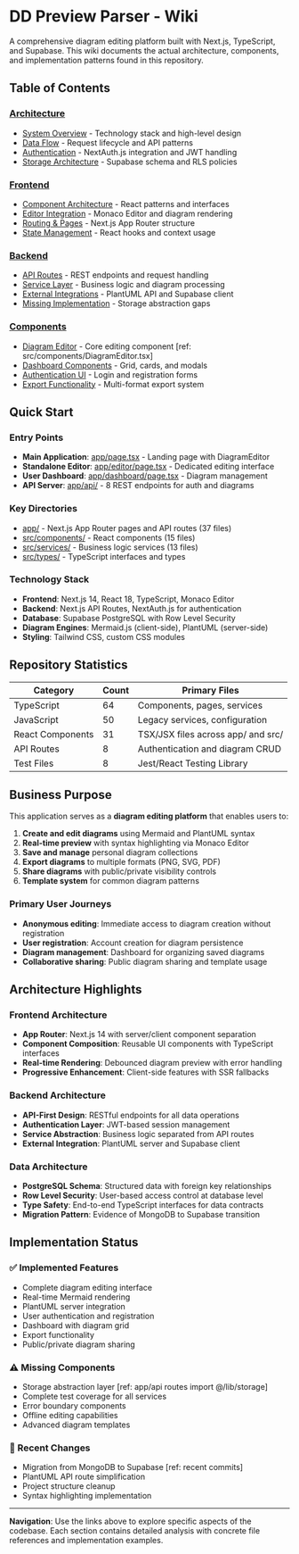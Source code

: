 # DD Preview Parser - Wiki

A comprehensive diagram editing platform built with Next.js, TypeScript, and Supabase. This wiki documents the actual architecture, components, and implementation patterns found in this repository.

## Table of Contents

### [Architecture](./architecture/)
- [System Overview](./architecture/system-overview.md) - Technology stack and high-level design
- [Data Flow](./architecture/data-flow.md) - Request lifecycle and API patterns  
- [Authentication](./architecture/authentication.md) - NextAuth.js integration and JWT handling
- [Storage Architecture](./architecture/storage-architecture.md) - Supabase schema and RLS policies

### [Frontend](./frontend/)
- [Component Architecture](./frontend/component-architecture.md) - React patterns and interfaces
- [Editor Integration](./frontend/editor-integration.md) - Monaco Editor and diagram rendering
- [Routing & Pages](./frontend/routing-pages.md) - Next.js App Router structure
- [State Management](./frontend/state-management.md) - React hooks and context usage

### [Backend](./backend/)
- [API Routes](./backend/api-routes.md) - REST endpoints and request handling
- [Service Layer](./backend/service-layer.md) - Business logic and diagram processing
- [External Integrations](./backend/external-integrations.md) - PlantUML API and Supabase client
- [Missing Implementation](./backend/missing-implementation.md) - Storage abstraction gaps

### [Components](./components/)
- [Diagram Editor](./components/diagram-editor.md) - Core editing component [ref: src/components/DiagramEditor.tsx]
- [Dashboard Components](./components/dashboard-components.md) - Grid, cards, and modals
- [Authentication UI](./components/authentication-ui.md) - Login and registration forms
- [Export Functionality](./components/export-functionality.md) - Multi-format export system

## Quick Start

### Entry Points
- **Main Application**: [app/page.tsx](../../app/page.tsx) - Landing page with DiagramEditor
- **Standalone Editor**: [app/editor/page.tsx](../../app/editor/page.tsx) - Dedicated editing interface
- **User Dashboard**: [app/dashboard/page.tsx](../../app/dashboard/page.tsx) - Diagram management
- **API Server**: [app/api/](../../app/api/) - 8 REST endpoints for auth and diagrams

### Key Directories
- [app/](../../app/) - Next.js App Router pages and API routes (37 files)
- [src/components/](../../src/components/) - React components (15 files)
- [src/services/](../../src/services/) - Business logic services (13 files)
- [src/types/](../../src/types/) - TypeScript interfaces and types

### Technology Stack
- **Frontend**: Next.js 14, React 18, TypeScript, Monaco Editor
- **Backend**: Next.js API Routes, NextAuth.js for authentication
- **Database**: Supabase PostgreSQL with Row Level Security
- **Diagram Engines**: Mermaid.js (client-side), PlantUML (server-side)
- **Styling**: Tailwind CSS, custom CSS modules

## Repository Statistics

| Category | Count | Primary Files |
|----------|-------|---------------|
| TypeScript | 64 | Components, pages, services |
| JavaScript | 50 | Legacy services, configuration |
| React Components | 31 | TSX/JSX files across app/ and src/ |
| API Routes | 8 | Authentication and diagram CRUD |
| Test Files | 8 | Jest/React Testing Library |

## Business Purpose

This application serves as a **diagram editing platform** that enables users to:

1. **Create and edit diagrams** using Mermaid and PlantUML syntax
2. **Real-time preview** with syntax highlighting via Monaco Editor
3. **Save and manage** personal diagram collections
4. **Export diagrams** to multiple formats (PNG, SVG, PDF)
5. **Share diagrams** with public/private visibility controls
6. **Template system** for common diagram patterns

### Primary User Journeys
- **Anonymous editing**: Immediate access to diagram creation without registration
- **User registration**: Account creation for diagram persistence
- **Diagram management**: Dashboard for organizing saved diagrams
- **Collaborative sharing**: Public diagram sharing and template usage

## Architecture Highlights

### Frontend Architecture
- **App Router**: Next.js 14 with server/client component separation
- **Component Composition**: Reusable UI components with TypeScript interfaces
- **Real-time Rendering**: Debounced diagram preview with error handling
- **Progressive Enhancement**: Client-side features with SSR fallbacks

### Backend Architecture  
- **API-First Design**: RESTful endpoints for all data operations
- **Authentication Layer**: JWT-based session management
- **Service Abstraction**: Business logic separated from API routes
- **External Integration**: PlantUML server and Supabase client

### Data Architecture
- **PostgreSQL Schema**: Structured data with foreign key relationships
- **Row Level Security**: User-based access control at database level
- **Type Safety**: End-to-end TypeScript interfaces for data contracts
- **Migration Pattern**: Evidence of MongoDB to Supabase transition

## Implementation Status

### ✅ Implemented Features
- Complete diagram editing interface
- Real-time Mermaid rendering
- PlantUML server integration
- User authentication and registration
- Dashboard with diagram grid
- Export functionality
- Public/private diagram sharing

### ⚠️ Missing Components
- Storage abstraction layer [ref: app/api routes import @/lib/storage]
- Complete test coverage for all services
- Error boundary components
- Offline editing capabilities
- Advanced diagram templates

### 🔄 Recent Changes
- Migration from MongoDB to Supabase [ref: recent commits]
- PlantUML API route simplification
- Project structure cleanup
- Syntax highlighting implementation

---

**Navigation**: Use the links above to explore specific aspects of the codebase. Each section contains detailed analysis with concrete file references and implementation examples.